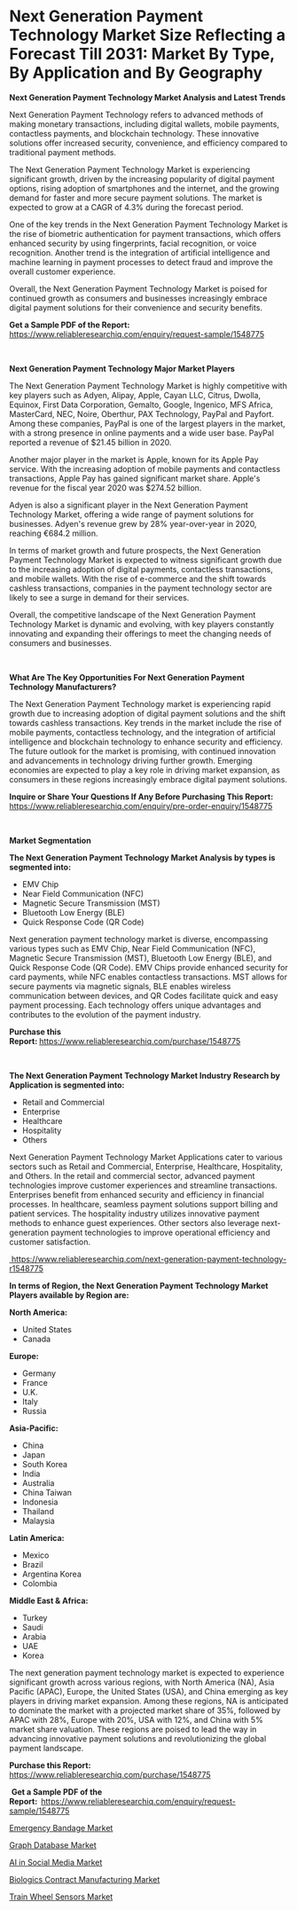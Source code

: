<p><h1>Next Generation Payment Technology Market Size Reflecting a Forecast Till 2031: Market By Type, By Application and By Geography</h1></p><p><strong>Next Generation Payment Technology Market Analysis and Latest Trends</strong></p>
<p><p>Next Generation Payment Technology refers to advanced methods of making monetary transactions, including digital wallets, mobile payments, contactless payments, and blockchain technology. These innovative solutions offer increased security, convenience, and efficiency compared to traditional payment methods.</p><p>The Next Generation Payment Technology Market is experiencing significant growth, driven by the increasing popularity of digital payment options, rising adoption of smartphones and the internet, and the growing demand for faster and more secure payment solutions. The market is expected to grow at a CAGR of 4.3% during the forecast period.</p><p>One of the key trends in the Next Generation Payment Technology Market is the rise of biometric authentication for payment transactions, which offers enhanced security by using fingerprints, facial recognition, or voice recognition. Another trend is the integration of artificial intelligence and machine learning in payment processes to detect fraud and improve the overall customer experience.</p><p>Overall, the Next Generation Payment Technology Market is poised for continued growth as consumers and businesses increasingly embrace digital payment solutions for their convenience and security benefits.</p></p>
<p><strong>Get a Sample PDF of the Report:&nbsp;</strong> <a href="https://www.reliableresearchiq.com/enquiry/request-sample/1548775">https://www.reliableresearchiq.com/enquiry/request-sample/1548775</a></p>
<p>&nbsp;</p>
<p><strong>Next Generation Payment Technology Major Market Players</strong></p>
<p><p>The Next Generation Payment Technology Market is highly competitive with key players such as Adyen, Alipay, Apple, Cayan LLC, Citrus, Dwolla, Equinox, First Data Corporation, Gemalto, Google, Ingenico, MFS Africa, MasterCard, NEC, Noire, Oberthur, PAX Technology, PayPal and Payfort. Among these companies, PayPal is one of the largest players in the market, with a strong presence in online payments and a wide user base. PayPal reported a revenue of $21.45 billion in 2020.</p><p>Another major player in the market is Apple, known for its Apple Pay service. With the increasing adoption of mobile payments and contactless transactions, Apple Pay has gained significant market share. Apple's revenue for the fiscal year 2020 was $274.52 billion.</p><p>Adyen is also a significant player in the Next Generation Payment Technology Market, offering a wide range of payment solutions for businesses. Adyen's revenue grew by 28% year-over-year in 2020, reaching €684.2 million.</p><p>In terms of market growth and future prospects, the Next Generation Payment Technology Market is expected to witness significant growth due to the increasing adoption of digital payments, contactless transactions, and mobile wallets. With the rise of e-commerce and the shift towards cashless transactions, companies in the payment technology sector are likely to see a surge in demand for their services.</p><p>Overall, the competitive landscape of the Next Generation Payment Technology Market is dynamic and evolving, with key players constantly innovating and expanding their offerings to meet the changing needs of consumers and businesses.</p></p>
<p>&nbsp;</p>
<p><strong>What Are The Key Opportunities For Next Generation Payment Technology Manufacturers?</strong></p>
<p><p>The Next Generation Payment Technology market is experiencing rapid growth due to increasing adoption of digital payment solutions and the shift towards cashless transactions. Key trends in the market include the rise of mobile payments, contactless technology, and the integration of artificial intelligence and blockchain technology to enhance security and efficiency. The future outlook for the market is promising, with continued innovation and advancements in technology driving further growth. Emerging economies are expected to play a key role in driving market expansion, as consumers in these regions increasingly embrace digital payment solutions.</p></p>
<p><strong>Inquire or Share Your Questions If Any Before Purchasing This Report:</strong> <a href="https://www.reliableresearchiq.com/enquiry/pre-order-enquiry/1548775">https://www.reliableresearchiq.com/enquiry/pre-order-enquiry/1548775</a></p>
<p>&nbsp;</p>
<p><strong>Market Segmentation</strong></p>
<p><strong>The Next Generation Payment Technology Market Analysis by types is segmented into:</strong></p>
<p><ul><li>EMV Chip</li><li>Near Field Communication (NFC)</li><li>Magnetic Secure Transmission (MST)</li><li>Bluetooth Low Energy (BLE)</li><li>Quick Response Code (QR Code)</li></ul></p>
<p><p>Next generation payment technology market is diverse, encompassing various types such as EMV Chip, Near Field Communication (NFC), Magnetic Secure Transmission (MST), Bluetooth Low Energy (BLE), and Quick Response Code (QR Code). EMV Chips provide enhanced security for card payments, while NFC enables contactless transactions. MST allows for secure payments via magnetic signals, BLE enables wireless communication between devices, and QR Codes facilitate quick and easy payment processing. Each technology offers unique advantages and contributes to the evolution of the payment industry.</p></p>
<p><strong>Purchase this Report:&nbsp;</strong><a href="https://www.reliableresearchiq.com/purchase/1548775">https://www.reliableresearchiq.com/purchase/1548775</a></p>
<p>&nbsp;</p>
<p><strong>The Next Generation Payment Technology Market Industry Research by Application is segmented into:</strong></p>
<p><ul><li>Retail and Commercial</li><li>Enterprise</li><li>Healthcare</li><li>Hospitality</li><li>Others</li></ul></p>
<p><p>Next Generation Payment Technology Market Applications cater to various sectors such as Retail and Commercial, Enterprise, Healthcare, Hospitality, and Others. In the retail and commercial sector, advanced payment technologies improve customer experiences and streamline transactions. Enterprises benefit from enhanced security and efficiency in financial processes. In healthcare, seamless payment solutions support billing and patient services. The hospitality industry utilizes innovative payment methods to enhance guest experiences. Other sectors also leverage next-generation payment technologies to improve operational efficiency and customer satisfaction.</p></p>
<p><a href="https://www.reliableresearchiq.com/next-generation-payment-technology-r1548775">&nbsp;https://www.reliableresearchiq.com/next-generation-payment-technology-r1548775</a></p>
<p><strong>In terms of Region, the Next Generation Payment Technology Market Players available by Region are:</strong></p>
<p>
    <p> <strong> North America: </strong>
        <ul>
            <li>United States</li>
            <li>Canada</li>
        </ul>
        </p> 
    <p> <strong> Europe: </strong>
        <ul>
            <li>Germany</li>
            <li>France</li>
            <li>U.K.</li>
            <li>Italy</li>
            <li>Russia</li>
        </ul>
        </p> 
    <p> <strong> Asia-Pacific: </strong>
        <ul>
            <li>China</li>
            <li>Japan</li>
            <li>South Korea</li>
            <li>India</li>
            <li>Australia</li>
            <li>China Taiwan</li>
            <li>Indonesia</li>
            <li>Thailand</li>
            <li>Malaysia</li>
        </ul>
        </p> 
    <p> <strong> Latin America: </strong>
        <ul>
            <li>Mexico</li>
            <li>Brazil</li>
            <li>Argentina Korea</li>
            <li>Colombia</li>
        </ul>
        </p> 
    <p> <strong> Middle East & Africa: </strong>
        <ul>
            <li>Turkey</li>
            <li>Saudi</li>
            <li>Arabia</li>
            <li>UAE</li>
            <li>Korea</li>
        </ul>
    </p>
    </p>
<p><p>The next generation payment technology market is expected to experience significant growth across various regions, with North America (NA), Asia Pacific (APAC), Europe, the United States (USA), and China emerging as key players in driving market expansion. Among these regions, NA is anticipated to dominate the market with a projected market share of 35%, followed by APAC with 28%, Europe with 20%, USA with 12%, and China with 5% market share valuation. These regions are poised to lead the way in advancing innovative payment solutions and revolutionizing the global payment landscape.</p></p>
<p><strong>Purchase this Report: </strong><a href="https://www.reliableresearchiq.com/purchase/1548775">https://www.reliableresearchiq.com/purchase/1548775</a></p>
<p>&nbsp;<strong>Get a Sample PDF of the Report:&nbsp;&nbsp;</strong><a href="https://www.reliableresearchiq.com/enquiry/request-sample/1548775">https://www.reliableresearchiq.com/enquiry/request-sample/1548775</a></p>
<p><strong></strong></p>
<p><p><a href="https://www.linkedin.com/pulse/global-emergency-bandage-market-status-2024-2031-forecast-region-7wshc">Emergency Bandage Market</a></p><p><a href="https://github.com/ranaacryptoaddmin/Market-Research-Report-List-1/blob/main/graph-database-market.md">Graph Database Market</a></p><p><a href="https://github.com/RoccoManning/Market-Research-Report-List-6/blob/main/ai-in-social-media-market.md">AI in Social Media Market</a></p><p><a href="https://www.linkedin.com/pulse/biologics-contract-manufacturing-market-size-growing-vsfse">Biologics Contract Manufacturing Market</a></p><p><a href="https://medium.com/@karianerice/train-wheel-sensors-market-research-report-market-forecast-and-growth-prospects-with-a-steady-cagr-f16f432b1892">Train Wheel Sensors Market</a></p></p>